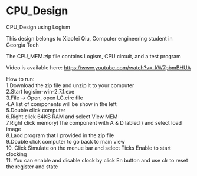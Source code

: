 # CPU_Design
CPU_Design using Logism<br/>

This design belongs to Xiaofei Qiu, Computer engineering student in Georgia Tech<br/>

The CPU_MEM.zip file contains Logism, CPU circuit, and a test program  <br/>

Video is available here:
https://www.youtube.com/watch?v=-kW7pbmBHUA<br/>

How to run:<br/>
1.Download the zip file and unzip it to your computer<br/>
2.Start logisim-win-2.7.1.exe<br/>
3.File -> Open, open LC.circ file<br/>
4.A list of components will be show in the left<br/>
5.Double click computer<br/>
6.Right click 64KB RAM and select View MEM<br/>
7.Right click memory(The component with A & D labled ) and select load image<br/>
8.Laod program that I provided in the zip file<br/>
9.Double click computer to go back to main view<br/>
10. Click Simulate on the menue bar and select Ticks Enable to start clocking<br/>
11. You can enable and disable clock by click En button and use clr to reset the register and state<br/>


